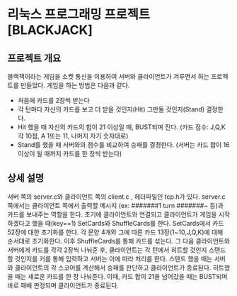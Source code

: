 # 리눅스 프로그래밍 프로젝트 [BLACKJACK]

## 	프로젝트 개요 
블랙잭이라는 게임을 소켓 통신을 이용하여 서버와 클라이언트가 겨루면서 하는 프로젝트를 만들었다. 게임을 하는 방법은 다음과 같다.
-	처음에 카드를 2장씩 받는다
-	각 턴마다 자신의 카드를 보고 더 받을 것인지(Hit) 그만둘 것인지(Stand) 결정한다.
-	Hit 했을 때 자신의 카드의 합이 21 이상일 때, BUST되며 진다.
(카드 점수: J,Q,K 각 10점, A 1또는 11, 나머지 자기 숫자대로)
-	Stand를 했을 때 서버와의 점수를 비교하여 승패를 결정한다.
(서버는 카드 합이 16이상이 될 때까지 카드를 한 장씩 받는다)
 
## 	상세 설명  
서버 쪽의 server.c와 클라이언트 쪽의 client.c , 헤더파일인 tcp.h가 있다. 
server.c 쪽에서는 클라이언트 쪽에서 출력할 메시지 (ex: #######1 turn #######~ 등)과 카드를 보내주는 역할을 한다. 초기에 클라이언트와 연결되고 클라이언트가 게임을 시작하겠다고 했을 때(key==1)  SetCards와 ShuffleCards를 한다. SetCards에서 카드 52장에 대한 초기화를 한다. 각 문양 4개와 그에 따른 카드 13장(1~10,J,Q,K)에 대해 순서대로 초기화한다. 이후 ShuffleCards를 통해 카드를 섞는다. 그 다음 클라이언트와 서버에게 카드를 각각 2장씩 나눠준 후, 클라이언트는 각 턴에서 히트할 것인지 스탠드할 것인지를 키를 통해 입력하고 서버는 이에 따라 처리를 한다. 스탠드 했을 때는 서버와 클라이언트의 각 스코어를 계산해서 승패를 판단하고 클라이언트가 종료된다. 히트했을 때는 새로운 카드를 한 장 나눠준다. 이때, 카드 합이 21을 넘어갔을 때는 BUST되며 바로 패배 판정되며 클라이언트가 종료된다.

